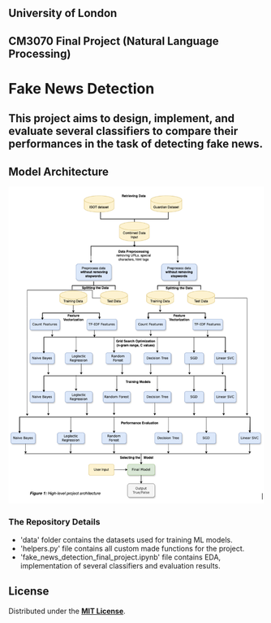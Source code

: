 ## University of London
## CM3070 Final Project (Natural Language Processing)  
# Fake News Detection

## This project aims to design, implement, and evaluate several classifiers to compare their performances in the task of detecting fake news. 

## Model Architecture

![Fake News Detection Model Architecture](assets/design.png)

### The Repository Details

- 'data' folder contains the datasets used for training ML models.
- 'helpers.py' file contains all custom made functions for the project.
- 'fake_news_detection_final_project.ipynb' file contains EDA, implementation of several classifiers and evaluation results.

## License

Distributed under the [**MIT License**](LICENSE). 
